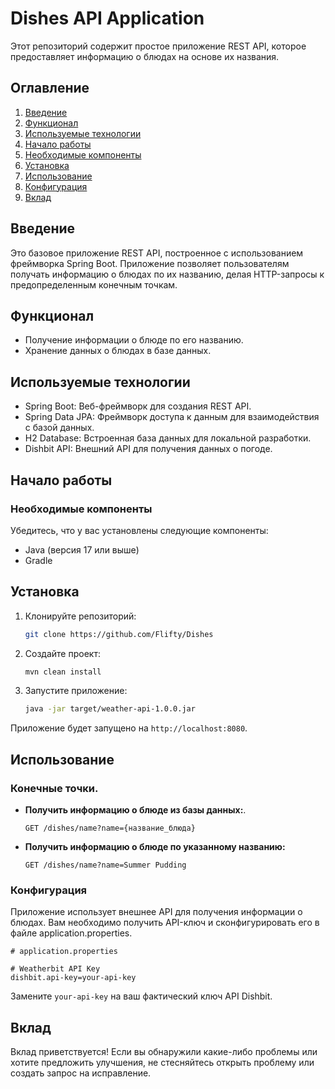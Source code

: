 # Dishes API Application

Этот репозиторий содержит простое приложение REST API, которое предоставляет информацию о блюдах на основе их названия.

## Оглавление
1. [Введение](#введение)
2. [Функционал](#функционал)
3. [Используемые технологии](#используемые-технологии)
4. [Начало работы](#начало-работы)
5. [Необходимые компоненты](#необходимые-компоненты)
6. [Установка](#установка)
7. [Использование](#использование)
8. [Конфигурация](#конфигурация)
9. [Вклад](#вклад)

## Введение
Это базовое приложение REST API, построенное с использованием фреймворка Spring Boot. Приложение позволяет пользователям получать информацию о блюдах по их названию, делая HTTP-запросы к предопределенным конечным точкам.

## Функционал
- Получение информации о блюде по его названию.
- Хранение данных о блюдах в базе данных.

## Используемые технологии
- Spring Boot: Веб-фреймворк для создания REST API.
- Spring Data JPA: Фреймворк доступа к данным для взаимодействия с базой данных.
- H2 Database: Встроенная база данных для локальной разработки.
- Dishbit API: Внешний API для получения данных о погоде.

## Начало работы
### Необходимые компоненты
Убедитесь, что у вас установлены следующие компоненты:
- Java (версия 17 или выше)
- Gradle

## Установка
1. Клонируйте репозиторий:

    ```bash
    git clone https://github.com/Flifty/Dishes
    ```

2. Создайте проект:

    ```bash
    mvn clean install
    ```

3. Запустите приложение:

    ```bash
    java -jar target/weather-api-1.0.0.jar
    ```

Приложение будет запущено на `http://localhost:8080`.

## Использование

### Конечные точки.

- **Получить информацию о блюде из базы данных:**.
  
  ```http
  GET /dishes/name?name={название_блюда}
  ```

- **Получить информацию о блюде по указанному названию:**

  ```http
  GET /dishes/name?name=Summer Pudding
  ```

### Конфигурация

Приложение использует внешнее API для получения информации о блюдах. Вам необходимо получить API-ключ и сконфигурировать его в файле application.properties.

```properties
# application.properties

# Weatherbit API Key
dishbit.api-key=your-api-key
```

Замените `your-api-key` на ваш фактический ключ API Dishbit.

## Вклад

Вклад приветствуется! Если вы обнаружили какие-либо проблемы или хотите предложить улучшения, не стесняйтесь открыть проблему или создать запрос на исправление.

